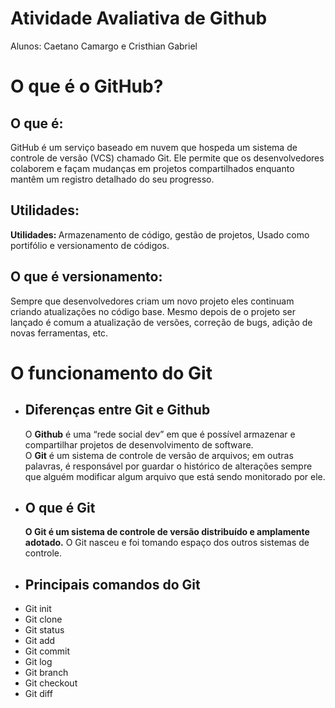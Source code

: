 # Atividade Avaliativa de Github

<p>Alunos: Caetano Camargo e Cristhian Gabriel</p>

<h1> O que é o GitHub?</h1>

<h2>O que é: </h2><p>GitHub é um serviço baseado em nuvem que hospeda um sistema de controle de versão (VCS) chamado Git. Ele permite que os desenvolvedores colaborem e façam mudanças em projetos compartilhados enquanto mantêm um registro detalhado do seu progresso.</p>

<h2>Utilidades: </h2>
<p><strong>Utilidades: </strong>Armazenamento de código, gestão de projetos, Usado como portifólio e versionamento de códigos.</p>

<h2>O que é versionamento: </h2>
<p>Sempre que desenvolvedores criam um novo projeto eles continuam criando atualizações no código base. Mesmo depois de o projeto ser lançado é comum a atualização de versões, correção de bugs, adição de novas ferramentas, etc.</p>

<h1>O funcionamento do Git</h1>
<ul>
<li><h2>Diferenças entre Git e Github</h2></li>
<p> O <strong>Github</strong> é uma “rede social dev” em que é possível armazenar e compartilhar projetos de desenvolvimento de software.<br>O <strong>Git</strong> é um sistema de controle de versão de arquivos; em outras palavras, é responsável por guardar o histórico de alterações sempre que alguém modificar algum arquivo que está sendo monitorado por ele.</p>
<li><h2>O que é Git</h2></li>
<p><strong> O Git é um sistema de controle de versão distribuído e amplamente adotado.</strong> O Git nasceu e foi tomando espaço dos outros sistemas de controle.</p>
<li><h2>Principais comandos do Git</h2></li></ul>
<ul>
  <li>Git init</li>
  <li>Git clone</li>
  <li>Git status</li>
  <li>Git add</li>
  <li>Git commit</li>
  <li>Git log</li>
  <li>Git branch</li>
  <li>Git checkout</li>
  <li>Git diff</li>
</ul>
